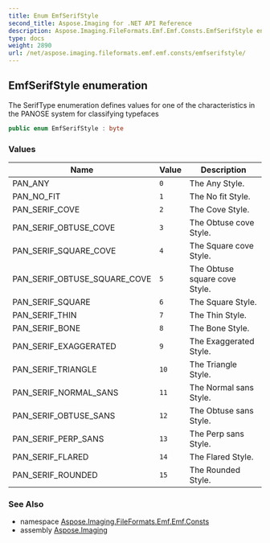 ```yaml
---
title: Enum EmfSerifStyle
second_title: Aspose.Imaging for .NET API Reference
description: Aspose.Imaging.FileFormats.Emf.Emf.Consts.EmfSerifStyle enum. The SerifType enumeration defines values for one of the characteristics in the PANOSE system for classifying typefaces
type: docs
weight: 2890
url: /net/aspose.imaging.fileformats.emf.emf.consts/emfserifstyle/
---
```

## EmfSerifStyle enumeration

The SerifType enumeration defines values for one of the characteristics in the PANOSE system for classifying typefaces

```csharp
public enum EmfSerifStyle : byte
```

### Values

| Name | Value | Description |
| --- | --- | --- |
| PAN_ANY | `0` | The Any Style. |
| PAN_NO_FIT | `1` | The No fit Style. |
| PAN_SERIF_COVE | `2` | The Cove Style. |
| PAN_SERIF_OBTUSE_COVE | `3` | The Obtuse cove Style. |
| PAN_SERIF_SQUARE_COVE | `4` | The Square cove Style. |
| PAN_SERIF_OBTUSE_SQUARE_COVE | `5` | The Obtuse square cove Style. |
| PAN_SERIF_SQUARE | `6` | The Square Style. |
| PAN_SERIF_THIN | `7` | The Thin Style. |
| PAN_SERIF_BONE | `8` | The Bone Style. |
| PAN_SERIF_EXAGGERATED | `9` | The Exaggerated Style. |
| PAN_SERIF_TRIANGLE | `10` | The Triangle Style. |
| PAN_SERIF_NORMAL_SANS | `11` | The Normal sans Style. |
| PAN_SERIF_OBTUSE_SANS | `12` | The Obtuse sans Style. |
| PAN_SERIF_PERP_SANS | `13` | The Perp sans Style. |
| PAN_SERIF_FLARED | `14` | The Flared Style. |
| PAN_SERIF_ROUNDED | `15` | The Rounded Style. |

### See Also

* namespace [Aspose.Imaging.FileFormats.Emf.Emf.Consts](../../aspose.imaging.fileformats.emf.emf.consts/)
* assembly [Aspose.Imaging](../../)


